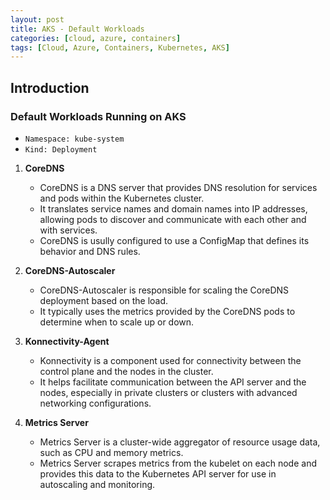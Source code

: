 ```yaml
---
layout: post
title: AKS - Default Workloads
categories: [cloud, azure, containers]
tags: [Cloud, Azure, Containers, Kubernetes, AKS]
---
```


## Introduction

### Default Workloads Running on AKS

- `Namespace: kube-system`
- `Kind: Deployment`

1. **CoreDNS**
    - CoreDNS is a DNS server that provides DNS resolution for services and pods within the Kubernetes cluster. 
    - It translates service names and domain names into IP addresses, allowing pods to discover and communicate with each other and with services.
    - CoreDNS is usully configured to use a ConfigMap that defines its behavior and DNS rules.

2. **CoreDNS-Autoscaler**
    - CoreDNS-Autoscaler is responsible for scaling the CoreDNS deployment based on the load. 
    - It typically uses the metrics provided by the CoreDNS pods to determine when to scale up or down.

3. **Konnectivity-Agent**
    - Konnectivity is a component used for connectivity between the control plane and the nodes in the cluster. 
    - It helps facilitate communication between the API server and the nodes, especially in private clusters or clusters with advanced networking configurations.

4. **Metrics Server**
    - Metrics Server is a cluster-wide aggregator of resource usage data, such as CPU and memory metrics. 
    - Metrics Server scrapes metrics from the kubelet on each node and provides this data to the Kubernetes API server for use in autoscaling and monitoring.
